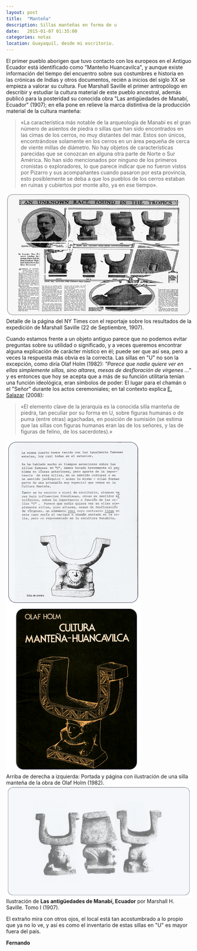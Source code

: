 ```yaml
---
layout: post
title:  "Manteña"
description: Sillas manteñas en forma de u 
date:   2015-01-07 01:35:00
categories: notas
location: Guayaquil, desde mi escritorio.
---
```


El primer pueblo aborigen que tuvo contacto con los europeos en el Antiguo Ecuador está identificado como "Manteño Huancavilca", y aunque existe información del tiempo del encuentro sobre sus costumbres e historia en las crónicas de Indias y otros documentos, recién a inicios del siglo XX se empieza a valorar su cultura.  Fue Marshall Saville el primer antropólogo en describir y estudiar la cultura material de este pueblo ancestral, además publicó para la posteridad su conocida obra "Las antigüedades de Manabí, Ecuador" (1907); en ella pone en relieve la marca distintiva de la producción material de la cultura manteña:  

> &laquo;La característica más notable de la arqueología de Manabí es el gran número de asientos de piedra o sillas que han sido encontrados en las cimas de los cerros, no muy distantes del mar. Estos son únicos, encontrándose solamente en los cerros en un área pequeña de cerca de viente millas de diámetro. No hay objetos de características parecidas que se conozcan en alguna otra parte de Norte o Sur América. No han sido mencionados por ninguno de los primeros cronistas o exploradores, lo que parece indicar que no fueron vistos por Pizarro y sus acompañantes cuando pasaron por esta provincia, esto posiblemente se deba a que los pueblos de los cerros estaban en ruinas y cubiertos por monte alto, ya en ese tiempo&raquo;.

<section class="fluido">
				<div class="gallery">
				<a href="/assets/saville.png" title="" data-fluidbox class="col-1"><img src="/assets/saville.png" alt="" title="" /></a>								
				<figcaption>Detalle de la página del NY Times con el reportaje sobre los resultados de la expedición de Marshall Saville (22 de Septiembre, 1907).</figcaption>
</div>
</section>   
 
Cuando estamos frente a un objeto antiguo parece que no podemos evitar preguntas sobre su utilidad o significado, y a veces queremos encontrar alguna explicación de carácter místico en él; puede ser que así sea, pero a veces la respuesta más obvia es la correcta. Las sillas en "U" no son la excepción, como diría Olaf Holm (1982): *"Parece que nadie quiere ver en ellas simplemente sillas, sino altares, mesas de desfloración de vírgenes ..."* y es entonces que hoy se acepta que a más de su función utilitaria tenían una función ideológica, eran símbolos de poder: El lugar para el chamán o el "Señor" durante los actos ceremoniales; en tal contexto explica [E. Salazar](http://tldrify.com/3og) (2008):

> &laquo;El elemento clave de la jerarquía es la conocida silla manteña de piedra, tan peculiar por su forma en U, sobre figuras humanas o de puma (entre otras) agachadas, en posición de sumisión (se estima que las sillas con figuras humanas eran las de los señores, y las de figuras de felino, de los sacerdotes).&raquo;

<section class="fluido">
				<div class="gallery">
				<a href="/assets/u-chair1.png" title="" data-fluidbox class="col-2"><img src="/assets/u-chair1.png" alt="" title="" /></a>								
				<a href="/assets/u-chair2.png" title="" data-fluidbox class="col-2"><img src="/assets/u-chair2.png" alt="" title="" /></a>
				<figcaption>Arriba de derecha a izquierda: Portada y página con ilustración de una silla manteña de la obra de Olaf Holm (1982).</figcaption>
</div>
</section> 
<section class="fluido">
				<div class="gallery">
				<a href="/assets/u-chair.png" title="" data-fluidbox class="col-1"><img src="/assets/u-chair.png" alt="" title="" /></a>
			<figcaption>Ilustración de <b>Las antigüedades de Manabí, Ecuador</b> por Marshall H. Saville. Tomo I (1907).</figcaption>
</div>
</section> 
   
El extraño mira con otros ojos, el local está tan acostumbrado a lo propio que ya no lo ve, y así es como el inventario de estas sillas en "U" es mayor fuera del país.  

**Fernando**   
